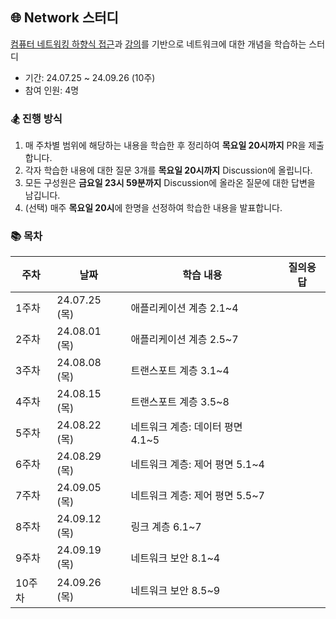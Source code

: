 ## 🌐 Network 스터디

[컴퓨터 네트워킹 하향식 접근](https://product.kyobobook.co.kr/detail/S000061694627)과 [강의](http://www.kocw.net/home/m/cview.do?cid=6b984f376cfb8f70)를 기반으로 네트워크에 대한 개념을 학습하는 스터디

- 기간: 24.07.25 ~ 24.09.26 (10주)
- 참여 인원: 4명

### 🏂 진행 방식
1. 매 주차별 범위에 해당하는 내용을 학습한 후 정리하여 **목요일 20시까지** PR을 제출합니다.
2. 각자 학습한 내용에 대한 질문 3개를 **목요일 20시까지** Discussion에 올립니다.
3. 모든 구성원은 **금요일 23시 59분까지** Discussion에 올라온 질문에 대한 답변을 남깁니다.
4. (선택) 매주 **목요일 20시**에 한명을 선정하여 학습한 내용을 발표합니다.

### 📚 목차
|주차|날짜|학습 내용|질의응답|
|---|---|---|---|
|1주차|24.07.25 (목)|애플리케이션 계층 2.1~4||
|2주차|24.08.01 (목)|애플리케이션 계층 2.5~7||
|3주차|24.08.08 (목)|트랜스포트 계층 3.1~4||
|4주차|24.08.15 (목)|트랜스포트 계층 3.5~8||
|5주차|24.08.22 (목)|네트워크 계층: 데이터 평면 4.1~5||
|6주차|24.08.29 (목)|네트워크 계층: 제어 평면 5.1~4||
|7주차|24.09.05 (목)|네트워크 계층: 제어 평면 5.5~7||
|8주차|24.09.12 (목)|링크 계층 6.1~7||
|9주차|24.09.19 (목)|네트워크 보안 8.1~4||
|10주차|24.09.26 (목)|네트워크 보안 8.5~9||
